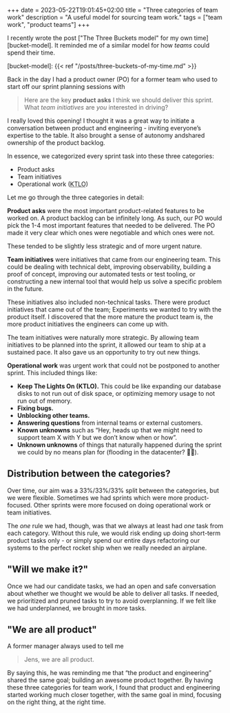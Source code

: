 +++
date = 2023-05-22T19:01:45+02:00
title = "Three categories of team work"
description = "A useful model for sourcing team work."
tags = ["team work", "product teams"]
+++

I recently wrote the post ["The Three Buckets model" for my own
time][bucket-model]. It reminded me of a similar model for how _teams_ could
spend their time.

[bucket-model]: {{< ref "/posts/three-buckets-of-my-time.md" >}}

Back in the day I had a product owner (PO) for a former team who used to start
off our sprint planning sessions with

> Here are the key **product asks** I think we should deliver this sprint. What
> *team initiatives* are _you_ interested in driving?

I really loved this opening! I thought it was a great way to initiate a
conversation between product and engineering - inviting everyone’s expertise to
the table. It also brought a sense of autonomy andshared ownership of the
product backlog.

In essence, we categorized every sprint task into these three categories:

-	Product asks
-	Team initiatives
-	Operational work (<abbr title="Keep The Lights On">KTLO</abbr>)

Let me go through the three categories in detail:

**Product asks** were the most important product-related features to be worked
on. A product backlog can be infinitely long. As such, our PO would pick the
1-4 most important features that needed to be delivered. The PO made it very
clear which ones were negotiable and which ones were not.

These tended to be slightly less strategic and of more urgent nature.

**Team initiatives** were initiatives that came from our engineering team. This
could be dealing with technical debt, improving observability, building a proof
of concept, improving our automated tests or test tooling, or constructing a
new internal tool that would help us solve a specific problem in the future.

These initiatives also included non-technical tasks. There were product
initiatives that came out of the team; Experiments we wanted to try with the
product itself. I discovered that the more mature the product team is, the more
product initiatives the engineers can come up with.

The team initiatives were naturally more strategic. By allowing team
initiatives to be planned into the sprint, it allowed our team to ship at a
sustained pace. It also gave us an opportunity to try out new things.

**Operational work** was urgent work that could not be postponed to another
sprint. This included things like:

-	**Keep The Lights On (KTLO).** This could be like expanding our database
    disks to not run out of disk space, or optimizing memory usage to not run
    out of memory.
-	**Fixing bugs.**
-	**Unblocking other teams.**
-	**Answering questions** from internal teams or external customers.
-	**Known unknowns** such as “Hey, heads up that we might need to support
    team X with Y but we don’t know when or how”.
-	**Unknown unknowns** of things that naturally happened during the sprint we
    could by no means plan for (flooding in the datacenter? 😬😅).

Distribution between the categories?
------------------------------------

Over time, our aim was a 33%/33%/33% split between the categories, but we were
flexible. Sometimes we had sprints which were more product-focused. Other
sprints were more focused on doing operational work or team initiatives.

The _one_ rule we had, though, was that we always at least had _one_ task from
each category. Without this rule, we would risk ending up doing short-term
product tasks only - or simply spend our entire days refactoring our systems to
the perfect rocket ship when we really needed an airplane.

"Will we make it?"
------------------

Once we had our candidate tasks, we had an open and safe conversation about
whether we thought we would be able to deliver all tasks. If needed, we
prioritized and pruned tasks to try to avoid overplanning. If we felt like we
had underplanned, we brought in more tasks.

"We are all product"
--------------------

A former manager always used to tell me

> Jens, we are all product.

By saying this, he was reminding me that “the product and engineering” shared
the same goal; building an awesome product together. By having these three
categories for team work, I found that product and engineering started working
much closer together, with the same goal in mind, focusing on the right thing,
at the right time.
